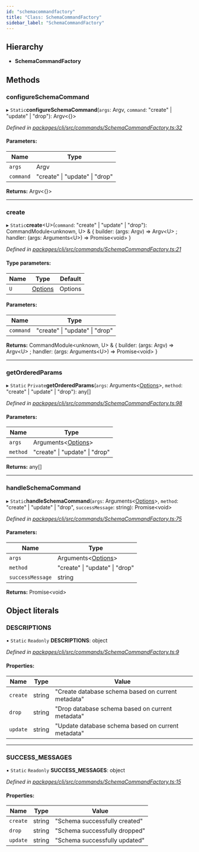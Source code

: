 ```yaml
---
id: "schemacommandfactory"
title: "Class: SchemaCommandFactory"
sidebar_label: "SchemaCommandFactory"
---
```


## Hierarchy

* **SchemaCommandFactory**

## Methods

### configureSchemaCommand

▸ `Static`**configureSchemaCommand**(`args`: Argv, `command`: &#34;create&#34; \| &#34;update&#34; \| &#34;drop&#34;): Argv&#60;{}>

*Defined in [packages/cli/src/commands/SchemaCommandFactory.ts:32](https://github.com/mikro-orm/mikro-orm/blob/4249b052e/packages/cli/src/commands/SchemaCommandFactory.ts#L32)*

#### Parameters:

Name | Type |
------ | ------ |
`args` | Argv |
`command` | &#34;create&#34; \| &#34;update&#34; \| &#34;drop&#34; |

**Returns:** Argv&#60;{}>

___

### create

▸ `Static`**create**&#60;U>(`command`: &#34;create&#34; \| &#34;update&#34; \| &#34;drop&#34;): CommandModule&#60;unknown, U> & { builder: (args: Argv) => Argv&#60;U> ; handler: (args: Arguments&#60;U>) => Promise&#60;void>  }

*Defined in [packages/cli/src/commands/SchemaCommandFactory.ts:21](https://github.com/mikro-orm/mikro-orm/blob/4249b052e/packages/cli/src/commands/SchemaCommandFactory.ts#L21)*

#### Type parameters:

Name | Type | Default |
------ | ------ | ------ |
`U` | [Options](../index.md#options) | Options |

#### Parameters:

Name | Type |
------ | ------ |
`command` | &#34;create&#34; \| &#34;update&#34; \| &#34;drop&#34; |

**Returns:** CommandModule&#60;unknown, U> & { builder: (args: Argv) => Argv&#60;U> ; handler: (args: Arguments&#60;U>) => Promise&#60;void>  }

___

### getOrderedParams

▸ `Static` `Private`**getOrderedParams**(`args`: Arguments&#60;[Options](../index.md#options)>, `method`: &#34;create&#34; \| &#34;update&#34; \| &#34;drop&#34;): any[]

*Defined in [packages/cli/src/commands/SchemaCommandFactory.ts:98](https://github.com/mikro-orm/mikro-orm/blob/4249b052e/packages/cli/src/commands/SchemaCommandFactory.ts#L98)*

#### Parameters:

Name | Type |
------ | ------ |
`args` | Arguments&#60;[Options](../index.md#options)> |
`method` | &#34;create&#34; \| &#34;update&#34; \| &#34;drop&#34; |

**Returns:** any[]

___

### handleSchemaCommand

▸ `Static`**handleSchemaCommand**(`args`: Arguments&#60;[Options](../index.md#options)>, `method`: &#34;create&#34; \| &#34;update&#34; \| &#34;drop&#34;, `successMessage`: string): Promise&#60;void>

*Defined in [packages/cli/src/commands/SchemaCommandFactory.ts:75](https://github.com/mikro-orm/mikro-orm/blob/4249b052e/packages/cli/src/commands/SchemaCommandFactory.ts#L75)*

#### Parameters:

Name | Type |
------ | ------ |
`args` | Arguments&#60;[Options](../index.md#options)> |
`method` | &#34;create&#34; \| &#34;update&#34; \| &#34;drop&#34; |
`successMessage` | string |

**Returns:** Promise&#60;void>

## Object literals

### DESCRIPTIONS

▪ `Static` `Readonly` **DESCRIPTIONS**: object

*Defined in [packages/cli/src/commands/SchemaCommandFactory.ts:9](https://github.com/mikro-orm/mikro-orm/blob/4249b052e/packages/cli/src/commands/SchemaCommandFactory.ts#L9)*

#### Properties:

Name | Type | Value |
------ | ------ | ------ |
`create` | string | "Create database schema based on current metadata" |
`drop` | string | "Drop database schema based on current metadata" |
`update` | string | "Update database schema based on current metadata" |

___

### SUCCESS\_MESSAGES

▪ `Static` `Readonly` **SUCCESS\_MESSAGES**: object

*Defined in [packages/cli/src/commands/SchemaCommandFactory.ts:15](https://github.com/mikro-orm/mikro-orm/blob/4249b052e/packages/cli/src/commands/SchemaCommandFactory.ts#L15)*

#### Properties:

Name | Type | Value |
------ | ------ | ------ |
`create` | string | "Schema successfully created" |
`drop` | string | "Schema successfully dropped" |
`update` | string | "Schema successfully updated" |
